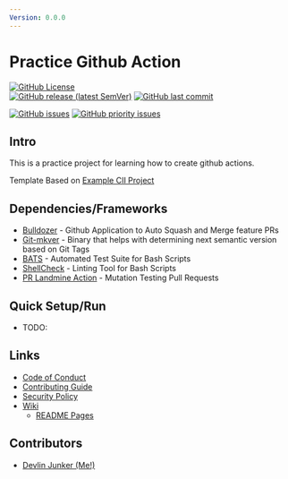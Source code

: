 ```yaml
---
Version: 0.0.0
---
```


# Practice Github Action
<!-- Find More Badges Here: https://shields.io/ -->

[![GitHub License](https://img.shields.io/github/license/devlinjunker/practice.github.action?color=blue)](https://github.com/devlinjunker/practice.github.action/blob/develop/LICENSE)  
[![GitHub release (latest SemVer)](https://img.shields.io/github/v/release/devlinjunker/practice.github.action)](https://github.com/devlinjunker/practice.github.action/releases)
[![GitHub last commit](https://img.shields.io/github/last-commit/devlinjunker/practice.github.action)](https://github.com/devlinjunker/practice.github.action/commits/main)  

[![GitHub issues](https://img.shields.io/github/issues/devlinjunker/practice.github.action)](https://github.com/devlinjunker/practice.github.action/issues)
[![GitHub priority issues](https://img.shields.io/github/issues/devlinjunker/practice.github.action/-priority?color=red&label=priority%20issues)](https://github.com/devlinjunker/practice.github.action/issues?q=is%3Aopen+is%3Aissue+label%3A-priority)


## Intro
<!-- Quick Description, could match Github repo description or have a little more info-->

This is a practice project for learning how to create github actions.

Template Based on [Example CII Project](https://github.com/devlinjunker/example.cii)


## Dependencies/Frameworks
<!-- List the frameworks, libraries, and tools the project uses: -->

- [Bulldozer] - Github Application to Auto Squash and Merge feature PRs
- [Git-mkver] - Binary that helps with determining next semantic version based on Git Tags
- [BATS] - Automated Test Suite for Bash Scripts
- [ShellCheck] - Linting Tool for Bash Scripts
- [PR Landmine Action] - Mutation Testing Pull Requests

## Quick Setup/Run
<!-- This section should try to quickly explain how to setup the project and start using it (server/app/demo/template) - ideally in list format -->

 - TODO:


## Links

- [Code of Conduct]
- [Contributing Guide]
- [Security Policy]
- [Wiki]
  - [README Pages]

## Contributors

- [Devlin Junker (Me!)](mailto:devlinjunker@gmail.com)



[License]: LICENSE
[Security Policy]: SECURITY.md
[Code of Conduct]: CODE_OF_CONDUCT.md
[Contributing Guide]: CONTRIBUTING.md
[Wiki]: https://github.com/devlinjunker/practice.github.action/wiki
[README Pages]: https://github.com/devlinjunker/practice.github.action/wiki/.README-(synced)

[Bulldozer]: https://github.com/palantir/bulldozer
[Git-mkver]: https://idc101.github.io/git-mkver/
[BATS]: https://bats-core.readthedocs.io/
[ShellCheck]: https://www.shellcheck.net/
[PR Landmine Action]: https://github.com/tylermurry/github-pr-landmine
